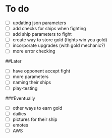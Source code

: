 # To do
- [ ] updating json parameters
- [ ] add checks for ships when fighting
- [ ] add ship parameters to fight
- [ ] create way to store gold (fights win you gold)
- [ ] incorporate upgrades (with gold mechanic?)
- [ ] more error checking

##Later
- [ ] have opponent accept fight
- [ ] more parameters
- [ ] naming their ships
- [ ] play-testing

###Eventually
- [ ] other ways to earn gold
- [ ] dailies
- [ ] pictures for their ship
- [ ] emotes
- [ ] AWS
